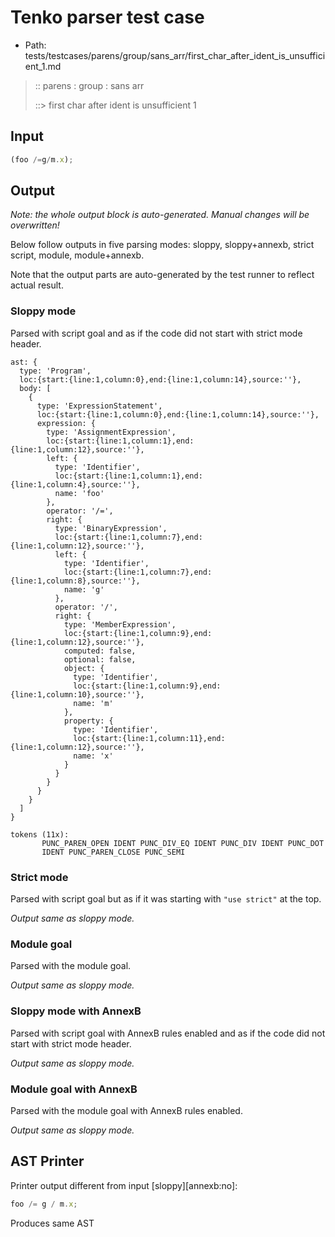 # Tenko parser test case

- Path: tests/testcases/parens/group/sans_arr/first_char_after_ident_is_unsufficient_1.md

> :: parens : group : sans arr
>
> ::> first char after ident is unsufficient 1

## Input

`````js
(foo /=g/m.x);
`````

## Output

_Note: the whole output block is auto-generated. Manual changes will be overwritten!_

Below follow outputs in five parsing modes: sloppy, sloppy+annexb, strict script, module, module+annexb.

Note that the output parts are auto-generated by the test runner to reflect actual result.

### Sloppy mode

Parsed with script goal and as if the code did not start with strict mode header.

`````
ast: {
  type: 'Program',
  loc:{start:{line:1,column:0},end:{line:1,column:14},source:''},
  body: [
    {
      type: 'ExpressionStatement',
      loc:{start:{line:1,column:0},end:{line:1,column:14},source:''},
      expression: {
        type: 'AssignmentExpression',
        loc:{start:{line:1,column:1},end:{line:1,column:12},source:''},
        left: {
          type: 'Identifier',
          loc:{start:{line:1,column:1},end:{line:1,column:4},source:''},
          name: 'foo'
        },
        operator: '/=',
        right: {
          type: 'BinaryExpression',
          loc:{start:{line:1,column:7},end:{line:1,column:12},source:''},
          left: {
            type: 'Identifier',
            loc:{start:{line:1,column:7},end:{line:1,column:8},source:''},
            name: 'g'
          },
          operator: '/',
          right: {
            type: 'MemberExpression',
            loc:{start:{line:1,column:9},end:{line:1,column:12},source:''},
            computed: false,
            optional: false,
            object: {
              type: 'Identifier',
              loc:{start:{line:1,column:9},end:{line:1,column:10},source:''},
              name: 'm'
            },
            property: {
              type: 'Identifier',
              loc:{start:{line:1,column:11},end:{line:1,column:12},source:''},
              name: 'x'
            }
          }
        }
      }
    }
  ]
}

tokens (11x):
       PUNC_PAREN_OPEN IDENT PUNC_DIV_EQ IDENT PUNC_DIV IDENT PUNC_DOT
       IDENT PUNC_PAREN_CLOSE PUNC_SEMI
`````

### Strict mode

Parsed with script goal but as if it was starting with `"use strict"` at the top.

_Output same as sloppy mode._

### Module goal

Parsed with the module goal.

_Output same as sloppy mode._

### Sloppy mode with AnnexB

Parsed with script goal with AnnexB rules enabled and as if the code did not start with strict mode header.

_Output same as sloppy mode._

### Module goal with AnnexB

Parsed with the module goal with AnnexB rules enabled.

_Output same as sloppy mode._

## AST Printer

Printer output different from input [sloppy][annexb:no]:

````js
foo /= g / m.x;
````

Produces same AST
